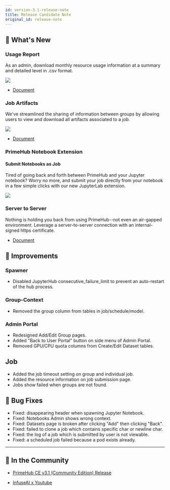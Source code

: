 ```yaml
---
id: version-3.1-release-note
title: Release Candidate Note
original_id: release-note
---
```


## 🌟 What's New

### Usage Report

As an admin, download monthly resource usage information at a summary and detailed level in .csv format.

![](assets/usage-list.png)

+ [Document](guide_manual/admin-report)

### Job Artifacts

We've streamlined the sharing of information between groups by allowing users to view and download all artifacts associated to a job.

![](assets/jartifact_folder.png)

+ [Document](job-artifact-feature)

### PrimeHub Notebook Extension

#### Submit Notebooks as Job

Tired of going back and forth between PrimeHub and your Jupyter notebook? Worry no more, and submit your job directly from your notebook in a few simple clicks with our new JupyterLab extension.

![](assets/ph-extension-sub-nb.png)

### Server to Server

Nothing is holding you back from using PrimeHub--not even an air-gapped environment. Leverage a server-to-server connection with an internal-signed https certificate.

+ [Document](getting_started/configure-self-signed-ca)


## 🚀 Improvements

### Spawner

+ Disabled JupyterHub consecutive_failure_limit to prevent an auto-restart of the hub process.

### Group-Context

+ Removed the group column from tables in job/schedule/model.

### Admin Portal

+ Redesigned Add/Edit Group pages.
+ Added "Back to User Portal" button on side menu of Admin Portal.
+ Removed GPU/CPU quota columns from Create/Edit Dataset tables.

## Job

+ Added the job timeout setting on group and individual job.
+ Added the resource information on job submission page.
+ Jobs show failed when groups are not found.
  

## 🧰 Bug Fixes

+ Fixed: disappearing header when spawning Jupyter Notebook.
+ Fixed: Notebooks Admin shows wrong context.
+ Fixed: Datasets page is broken after clicking "Add" then clicking "Back".
+ Fixed: failed to clone a job which contains specific char or newline char.
+ Fixed: the log of a job which is submitted by user is not viewable.
+ Fixed: a scheduled job failed because a pod exists already.
  
---

## 🎪 In the Community

+ [PrimeHub CE v3.1 (Community Edition) Release](https://github.com/InfuseAI/primehub/releases)

+ [InfuseAI x Youtube](https://www.youtube.com/channel/UCbbRUfqKPWfZxZY62Pian-g)